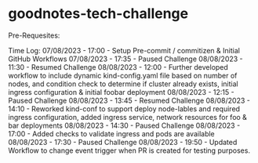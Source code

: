 # goodnotes-tech-challenge


Pre-Requesites:

Time Log:
07/08/2023 - 17:00 - Setup Pre-commit / commitizen & Initial GitHub Workflows
07/08/2023 - 17:35 - Paused Challenge
08/08/2023 - 11:30 - Resumed Challenge
08/08/2023 - 12:00 - Further developed workflow to include dynamic kind-config.yaml file based on number of nodes, and condition check to determine if cluster already exists, initial ingress configuration & initial foobar deployment
08/08/2023 - 12:15 - Paused Challenge
08/08/2023 - 13:45 - Resumed Challenge
08/08/2023 - 14:10 - Reworked kind-conf to support deploy node-lables and required ingress configuration, added ingress service, network resources for foo & bar deployments
08/08/2023 - 14:30 - Paused Challenge
08/08/2023 - 17:00 - Added checks to validate ingress and pods are available
08/08/2023 - 17:30 - Paused Challenge
08/08/2023 - 19:50 - Updated Workflow to change event trigger when PR is created for testing purposes.
